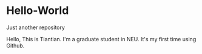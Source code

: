 # Hello-World
Just another repository

Hello, This is Tiantian. I'm a graduate student in NEU.
It's my first time using Github.
